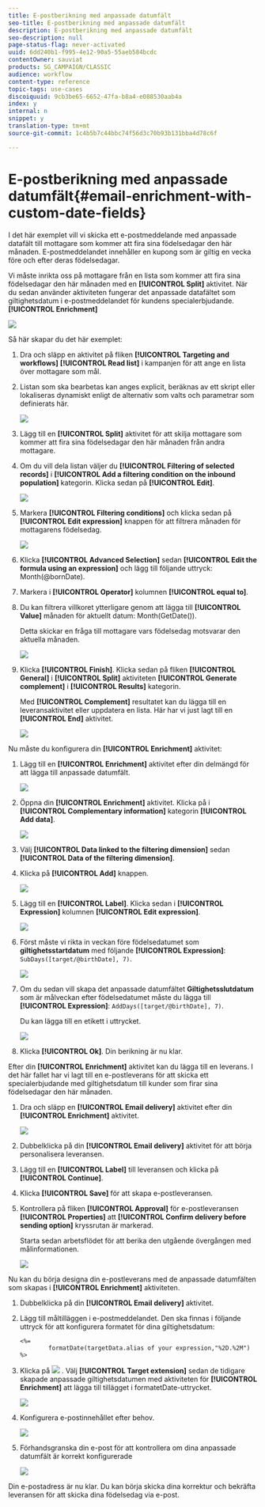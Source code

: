 ```yaml
---
title: E-postberikning med anpassade datumfält
seo-title: E-postberikning med anpassade datumfält
description: E-postberikning med anpassade datumfält
seo-description: null
page-status-flag: never-activated
uuid: 6dd240b1-f995-4e12-90a5-55aeb584bcdc
contentOwner: sauviat
products: SG_CAMPAIGN/CLASSIC
audience: workflow
content-type: reference
topic-tags: use-cases
discoiquuid: 9cb3be65-6652-47fa-b8a4-e088530aab4a
index: y
internal: n
snippet: y
translation-type: tm+mt
source-git-commit: 1c4b5b7c44bbc74f56d3c70b93b131bba4d78c6f

---
```



# E-postberikning med anpassade datumfält{#email-enrichment-with-custom-date-fields}

I det här exemplet vill vi skicka ett e-postmeddelande med anpassade datafält till mottagare som kommer att fira sina födelsedagar den här månaden. E-postmeddelandet innehåller en kupong som är giltig en vecka före och efter deras födelsedagar.

Vi måste inrikta oss på mottagare från en lista som kommer att fira sina födelsedagar den här månaden med en **[!UICONTROL Split]** aktivitet. När du sedan använder aktiviteten fungerar det anpassade datafältet som giltighetsdatum i e-postmeddelandet för kundens specialerbjudande. **[!UICONTROL Enrichment]**

![](assets/uc_enrichment.png)

Så här skapar du det här exemplet:

1. Dra och släpp en aktivitet på fliken **[!UICONTROL Targeting and workflows]** **[!UICONTROL Read list]** i kampanjen för att ange en lista över mottagare som mål.
1. Listan som ska bearbetas kan anges explicit, beräknas av ett skript eller lokaliseras dynamiskt enligt de alternativ som valts och parametrar som definierats här.

   ![](assets/uc_enrichment_1.png)

1. Lägg till en **[!UICONTROL Split]** aktivitet för att skilja mottagare som kommer att fira sina födelsedagar den här månaden från andra mottagare.
1. Om du vill dela listan väljer du **[!UICONTROL Filtering of selected records]** i **[!UICONTROL Add a filtering condition on the inbound population]** kategorin. Klicka sedan på **[!UICONTROL Edit]**.

   ![](assets/uc_enrichment_2.png)

1. Markera **[!UICONTROL Filtering conditions]** och klicka sedan på **[!UICONTROL Edit expression]** knappen för att filtrera månaden för mottagarens födelsedag.

   ![](assets/uc_enrichment_3.png)

1. Klicka **[!UICONTROL Advanced Selection]** sedan **[!UICONTROL Edit the formula using an expression]** och lägg till följande uttryck: Month(@bornDate).
1. Markera i **[!UICONTROL Operator]** kolumnen **[!UICONTROL equal to]**.
1. Du kan filtrera villkoret ytterligare genom att lägga till **[!UICONTROL Value]** månaden för aktuellt datum: Month(GetDate()).

   Detta skickar en fråga till mottagare vars födelsedag motsvarar den aktuella månaden.

   ![](assets/uc_enrichment_4.png)

1. Klicka **[!UICONTROL Finish]**. Klicka sedan på fliken **[!UICONTROL General]** i **[!UICONTROL Split]** aktiviteten **[!UICONTROL Generate complement]** i **[!UICONTROL Results]** kategorin.

   Med **[!UICONTROL Complement]** resultatet kan du lägga till en leveransaktivitet eller uppdatera en lista. Här har vi just lagt till en **[!UICONTROL End]** aktivitet.

   ![](assets/uc_enrichment_6.png)

Nu måste du konfigurera din **[!UICONTROL Enrichment]** aktivitet:

1. Lägg till en **[!UICONTROL Enrichment]** aktivitet efter din delmängd för att lägga till anpassade datumfält.

   ![](assets/uc_enrichment_7.png)

1. Öppna din **[!UICONTROL Enrichment]** aktivitet. Klicka på i **[!UICONTROL Complementary information]** kategorin **[!UICONTROL Add data]**.

   ![](assets/uc_enrichment_8.png)

1. Välj **[!UICONTROL Data linked to the filtering dimension]** sedan **[!UICONTROL Data of the filtering dimension]**.
1. Klicka på **[!UICONTROL Add]** knappen.

   ![](assets/uc_enrichment_9.png)

1. Lägg till en **[!UICONTROL Label]**. Klicka sedan i **[!UICONTROL Expression]** kolumnen **[!UICONTROL Edit expression]**.

   ![](assets/uc_enrichment_10.png)

1. Först måste vi rikta in veckan före födelsedatumet som **giltighetsstartdatum** med följande **[!UICONTROL Expression]**: `SubDays([target/@birthDate], 7)`.

   ![](assets/uc_enrichment_11.png)

1. Om du sedan vill skapa det anpassade datumfältet **Giltighetsslutdatum** som är målveckan efter födelsedatumet måste du lägga till **[!UICONTROL Expression]**: `AddDays([target/@birthDate], 7)`.

   Du kan lägga till en etikett i uttrycket.

   ![](assets/uc_enrichment_12.png)

1. Klicka **[!UICONTROL Ok]**. Din berikning är nu klar.

Efter din **[!UICONTROL Enrichment]** aktivitet kan du lägga till en leverans. I det här fallet har vi lagt till en e-postleverans för att skicka ett specialerbjudande med giltighetsdatum till kunder som firar sina födelsedagar den här månaden.

1. Dra och släpp en **[!UICONTROL Email delivery]** aktivitet efter din **[!UICONTROL Enrichment]** aktivitet.

   ![](assets/uc_enrichment_15.png)

1. Dubbelklicka på din **[!UICONTROL Email delivery]** aktivitet för att börja personalisera leveransen.
1. Lägg till en **[!UICONTROL Label]** till leveransen och klicka på **[!UICONTROL Continue]**.
1. Klicka **[!UICONTROL Save]** för att skapa e-postleveransen.
1. Kontrollera på fliken **[!UICONTROL Approval]** för e-postleveransen **[!UICONTROL Properties]** att **[!UICONTROL Confirm delivery before sending option]** kryssrutan är markerad.

   Starta sedan arbetsflödet för att berika den utgående övergången med målinformationen.

   ![](assets/uc_enrichment_18.png)

Nu kan du börja designa din e-postleverans med de anpassade datumfälten som skapas i **[!UICONTROL Enrichment]** aktiviteten.

1. Dubbelklicka på din **[!UICONTROL Email delivery]** aktivitet.
1. Lägg till måltilläggen i e-postmeddelandet. Den ska finnas i följande uttryck för att konfigurera formatet för dina giltighetsdatum:

   ```
   <%=
           formatDate(targetData.alias of your expression,"%2D.%2M")  %>
   ```

1. Klicka på ![](assets/uc_enrichment_16.png) . Välj **[!UICONTROL Target extension]** sedan de tidigare skapade anpassade giltighetsdatumen med aktiviteten för **[!UICONTROL Enrichment]** att lägga till tillägget i formatetDate-uttrycket.

   ![](assets/uc_enrichment_19.png)

1. Konfigurera e-postinnehållet efter behov.

   ![](assets/uc_enrichment_17.png)

1. Förhandsgranska din e-post för att kontrollera om dina anpassade datumfält är korrekt konfigurerade

   ![](assets/uc_enrichment_20.png)

Din e-postadress är nu klar. Du kan börja skicka dina korrektur och bekräfta leveransen för att skicka dina födelsedag via e-post.
